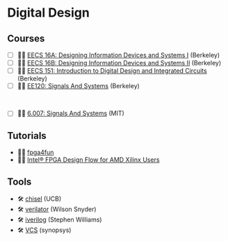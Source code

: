 # Digital Design

## Courses

- [ ] 🧑‍🏫 [EECS 16A: Designing Information Devices and Systems I](https://eecs16a.org/) (Berkeley)
- [ ] 🧑‍🏫 [EECS 16B: Designing Information Devices and Systems II](https://eecs16b.org/) (Berkeley)
- [ ] 🧑‍🏫 [EECS 151: Introduction to Digital Design and Integrated Circuits](https://eecs151.org/) (Berkeley)
- [ ] 🧑‍🏫 [EE120: Signals And Systems](https://ee120-course-staff.github.io/) (Berkeley)

<br>

- [ ] 🧑‍🏫 [6.007: Signals And Systems](https://ocw.mit.edu/courses/res-6-007-signals-and-systems-spring-2011/) (MIT)

## Tutorials

- 🧑‍💻 [fpga4fun](https://www.fpga4fun.com/)
- ‍🧑‍💻 [Intel® FPGA Design Flow for AMD Xilinx Users](https://www.intel.com/content/www/us/en/docs/programmable/683562/24-1/introduction-to-fpga-design-flow-for-users.html)

## Tools

- 🛠️ [chisel](https://github.com/chipsalliance/chisel) (UCB)
- 🛠️ [verilator](https://verilator.org/guide/latest/index.html) (Wilson Snyder)
- 🛠️ [iverilog](https://steveicarus.github.io/iverilog/) (Stephen Williams)
- 🛠️ [VCS](https://www.synopsys.com/support/licensing-installation-computeplatforms/installation.html) (synopsys)
